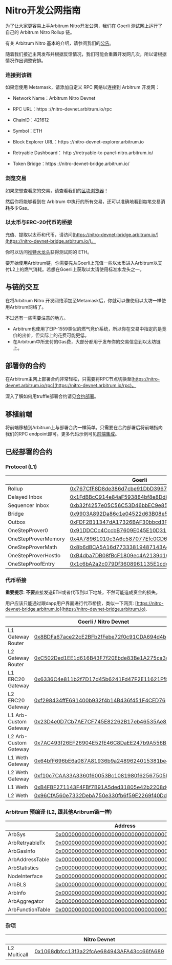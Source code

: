 # Nitro开发公网指南 

为了让大家更容易上手Arbitrum Nitro开发公网，我们在 Goerli 测试网上运行了自己的 
Arbitrum Nitro Rollup 链。

有关 Arbitrum Nitro 基本的介绍，请参阅我们的[公告](https://medium.com/offchainlabs/arbitrum-nitro-sneak-preview-44550d9054f5)。

随着我们接近主网发布并根据反馈情况，我们可能会重置开发网几次，所以请根据情况作出调整安排。

### 连接到该链

如果您使用 Metamask，请添加自定义 RPC 网络以连接到 Arbitrum 开发网：

- Network Name：Arbitrum Nitro Devnet

- RPC URL：https ://nitro-devnet.arbitrum.io/rpc

- ChainID：421612

- Symbol：ETH

- Block Explorer URL：https ://nitro-devnet-explorer.arbitrum.io

- Retryable Dashboard： http ://retryable-tx-panel-nitro.arbitrum.io/

- Token Bridge：https ://nitro-devnet-bridge.arbitrum.io/

### 浏览交易

如果您想查看您的交易，请查看我们的[区块浏览器](https://nitro-devnet-explorer.arbitrum.io/)！

然后你将能够看到在 Arbitrum
中执行的所有交易，还可以准确地看到每笔交易消耗多少Gas。


### 以太币与ERC-20代币的桥接
充值、提取以太币和代币，请访问[https://nitro-devnet-bridge.arbitrum.io/](https://nitro-devnet-bridge.arbitrum.io/)。

你可以访问[推特水龙头](https://twitter.com/intent/tweet?text=ok%20I%20need%20@arbitrum%20to%20give%20me%20Nitro%20devnet%20gas.%20like%20VERY%20SOON.%20I%20cant%20take%20this,%20I%E2%80%99ve%20been%20waiting%20for%20@nitro_devnet%20release.%20I%20just%20want%20to%20start%20developing.%20but%20I%20need%20the%20gas%20IN%20MY%20WALLET%20NOW.%20can%20devs%20DO%20SOMETHING??%20%20SEND%20HERE:%200x-your-eth-address-here)获得测试网的
ETH。

要开始使用Arbitrum链，你需要先从Goerli上充值一些以太币进入Arbitrum以支付L2上的燃气消耗。若想在Goerli上获取以太请使用标准水龙头之一。

## 与链的交互
在将Arbitrum Nitro
开发网络添加至Metamask后，你就可以像使用以太坊一样使用Arbitrum网络了。

不过还有一些需要注意的地方。

* Arbitrum也使用了EIP-1559类似的燃气竞价系统，所以你在交易中指定的是竞价的出价，但实际上的花费可能更低。
* 在Arbitrum中所支付的Gas费，大部分都用于发布你的交易信息到以太坊链上。


## 部署你的合约
在Arbitrum主网上部署合约非常轻松，只需要将RPC节点切换至[https://nitro-devnet.arbitrum.io/rpc](https://nitro-devnet.arbitrum.io/rpc)。

深入了解如何用truffle部署合约请见[合约部署](../开发文档/dapp基础/合约部署.md)。

## 移植前端
将前端移植到Arbitrum上与部署合约一样简单。只需要在合约部署后将前端指向我们的RPC
endpoint即可。更多代码示例可见[前端集成](../开发文档/dapp基础/前端集成.md)。


## 已经部署的合约

### Protocol (L1)

|                     | Goerli                                                                                                                |
| ------------------- | --------------------------------------------------------------------------------------------------------------------- |
| Rollup              | [0x767CfF8D8de386d7cbe91DbD39675132ba2f5967](https://goerli.etherscan.io/address/0x767CfF8D8de386d7cbe91DbD39675132ba2f5967) |
| Delayed Inbox       | [0x1FdBBcC914e84aF593884bf8e8Dd6877c29035A2](https://goerli.etherscan.io/address/0x1FdBBcC914e84aF593884bf8e8Dd6877c29035A2) |
| Sequencer Inbox     | [0xb32f4257e05C56C53D46bbEC9e85770eB52425D6](https://goerli.etherscan.io/address/0xb32f4257e05C56C53D46bbEC9e85770eB52425D6) |
| Bridge              | [0x9903A892Da86c1e04522d63B08e5514a921E81Df](https://goerli.etherscan.io/address/0x9903A892Da86c1e04522d63B08e5514a921E81Df) |
| Outbox              | [0xFDF2B11347dA17326BAF30bbcd3F4b09c4719584](https://goerli.etherscan.io/address/0xFDF2B11347dA17326BAF30bbcd3F4b09c4719584) |
| OneStepProver0      | [0x91DDCCc4CccbB7609E045E10D311712789F2010f](https://goerli.etherscan.io/address/0x91DDCCc4CccbB7609E045E10D311712789F2010f) |
| OneStepProverMemory | [0x4A78961010c3A6c587077Efc0CD6BaA22c974E0a](https://goerli.etherscan.io/address/0x4A78961010c3A6c587077Efc0CD6BaA22c974E0a) |
| OneStepProverMath   | [0x8b6dBCA5A16d77333819487143Ad88653E5D2574](https://goerli.etherscan.io/address/0x8b6dBCA5A16d77333819487143Ad88653E5D2574) |
| OneStepProverHostIo | [0xB4dba7DB08fBcF1809ec4A2139d168Fa3f466868](https://goerli.etherscan.io/address/0xB4dba7DB08fBcF1809ec4A2139d168Fa3f466868) |
| OneStepProofEntry   | [0x1c6bA2a2c079Df3608961135E1cdd65d908AE23e](https://goerli.etherscan.io/address/0x1c6bA2a2c079Df3608961135E1cdd65d908AE23e) |



### 代币桥接

**重要提示**: **不要**直接发送ETH或者代币到以下地址，不然可能造成资金的损失。

用户应该只能通过跟dapp用户界面进行代币桥接，类似一下网页:
[https://nitro-devnet-bridge.arbitrum.io](https://nitro-devnet-bridge.arbitrum.io).


|                       | Goerli / Nitro Devnet                                                                                                 |
| --------------------- | --------------------------------------------------------------------------------------------------------------------- |
| L1 Gateway Router     | [0x8BDFa67ace22cE2BFb2fFebe72f0c91CDA694d4b](https://goerli.etherscan.io/address/0x8BDFa67ace22cE2BFb2fFebe72f0c91CDA694d4b) |
| L2 Gateway Router     | [0xC502Ded1EE1d616B43F7f20Ebde83Be1A275ca3c](https://nitro-devnet-explorer.arbitrum.io/address/0xC502Ded1EE1d616B43F7f20Ebde83Be1A275ca3c)  |
| L1 ERC20 Gateway      | [0x6336C4e811b2f7D17d45b6241Fd47F2E11621Ffb](https://goerli.etherscan.io/address/0x6336C4e811b2f7D17d45b6241Fd47F2E11621Ffb) |
| L2 ERC20 Gateway      | [0xf298434ffE691400b932f4b14B436f451F4CED76](https://nitro-devnet-explorer.arbitrum.io/address/0xf298434ffE691400b932f4b14B436f451F4CED76)  |
| L1 Arb-Custom Gateway | [0x23D4e0D7Cb7AE7CF745E82262B17eb46535Ae819](https://goerli.etherscan.io/address/0x23D4e0D7Cb7AE7CF745E82262B17eb46535Ae819) |
| L2 Arb-Custom Gateway | [0x7AC493f26EF26904E52fE46C8DaEE247b9A556B8](https://nitro-devnet-explorer.arbitrum.io/address/0x7AC493f26EF26904E52fE46C8DaEE247b9A556B8)  |
| L1 Weth Gateway       | [0x64bfF696bE6a087A81936b9a2489624015381be4](https://goerli.etherscan.io/address/0x64bfF696bE6a087A81936b9a2489624015381be4) |
| L2 Weth Gateway       | [0xf10c7CAA33A3360f60053Bc1081980f62567505F](https://nitro-devnet-explorer.arbitrum.io/address/0xf10c7CAA33A3360f60053Bc1081980f62567505F)  |
| L1 Weth               | [0xB4FBF271143F4FBf7B91A5ded31805e42b2208d6](https://goerli.etherscan.io/address/0xB4FBF271143F4FBf7B91A5ded31805e42b2208d6) |
| L2 Weth               | [0x96CfA560e7332DebA750e330fb6f59E2269f40Dd](https://nitro-devnet-explorer.arbitrum.io/address/0x96CfA560e7332DebA750e330fb6f59E2269f40Dd)  |

### Arbitrum 预编译 (L2, 跟其他Aribrum链一样)

|                  | Address                                                                                                              |
| ---------------- | -------------------------------------------------------------------------------------------------------------------- |
| ArbSys           | [0x0000000000000000000000000000000000000064](https://nitro-devnet-explorer.arbitrum.io/address/0x0000000000000000000000000000000000000064) |
| ArbRetryableTx   | [0x000000000000000000000000000000000000006E](https://nitro-devnet-explorer.arbitrum.io/address/0x000000000000000000000000000000000000006E) |
| ArbGasInfo       | [0x000000000000000000000000000000000000006C](https://nitro-devnet-explorer.arbitrum.io/address/0x000000000000000000000000000000000000006C) |
| ArbAddressTable  | [0x0000000000000000000000000000000000000066](https://nitro-devnet-explorer.arbitrum.io/address/0x0000000000000000000000000000000000000066) |
| ArbStatistics    | [0x000000000000000000000000000000000000006F](https://nitro-devnet-explorer.arbitrum.io/address/0x000000000000000000000000000000000000006F) |
| NodeInterface    | [0x00000000000000000000000000000000000000C8](https://nitro-devnet-explorer.arbitrum.io/address/0x00000000000000000000000000000000000000C8) |
| ArbBLS           | [0x0000000000000000000000000000000000000067](https://nitro-devnet-explorer.arbitrum.io/address/0x0000000000000000000000000000000000000067) |
| ArbInfo          | [0x0000000000000000000000000000000000000065](https://nitro-devnet-explorer.arbitrum.io/address/0x0000000000000000000000000000000000000065) |
| ArbAggregator    | [0x000000000000000000000000000000000000006D](https://nitro-devnet-explorer.arbitrum.io/address/0x000000000000000000000000000000000000006D) |
| ArbFunctionTable | [0x0000000000000000000000000000000000000068](https://nitro-devnet-explorer.arbitrum.io/address/0x0000000000000000000000000000000000000068) |

### 杂项

|              | Nitro Devnet                                                                                                | 
| ------------ | -------------------------------------------------------------------------------------------------------------------- | 
| L2 Multicall | [0x1068dbfcc13f3a22fcAe684943AFA43cc66fA689](https://nitro-devnet-explorer.arbitrum.io/address/0x1068dbfcc13f3a22fcAe684943AFA43cc66fA689) |